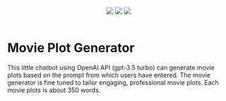 <div align="center">
  <img src="https://img.shields.io/badge/JavaScript-F7DF1E?logo=javascript&logoColor=000&style=for-the-badge">
  <img src="https://img.shields.io/badge/node.js-6DA55F?style=for-the-badge&logo=node.js&logoColor=white">
  <img src="https://img.shields.io/badge/OpenAI-412991?logo=openai&logoColor=fff&style=for-the-badge">
</div>

<br/>

# Movie Plot Generator

This little chatbot using OpenAI API (gpt-3.5 turbo) can generate movie plots based on the prompt from which users have entered. The movie generator is fine tuned to tailor engaging, professional movie plots. Each movie plots is about 350 words.
